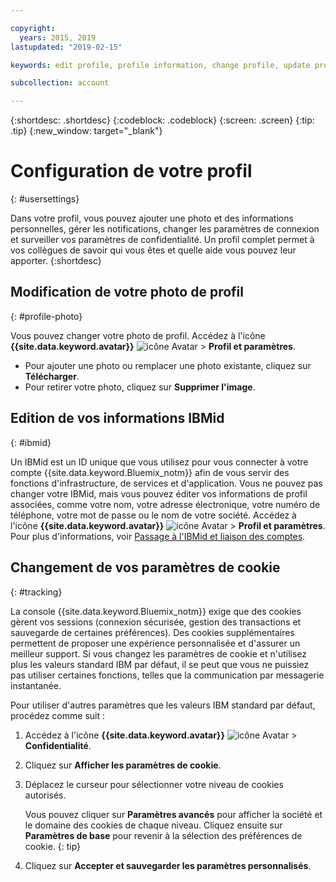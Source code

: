 ```yaml
---

copyright:
  years: 2015, 2019
lastupdated: "2019-02-15"

keywords: edit profile, profile information, change profile, update profile, cookies, tracking, privacy

subcollection: account

---
```


{:shortdesc: .shortdesc}
{:codeblock: .codeblock}
{:screen: .screen}
{:tip: .tip}
{:new_window: target="_blank"}

# Configuration de votre profil
{: #usersettings}

Dans votre profil, vous pouvez ajouter une photo et des informations personnelles, gérer les notifications, changer les paramètres de connexion et surveiller vos paramètres de confidentialité. Un profil complet permet à vos collègues de savoir qui vous êtes et quelle aide vous pouvez leur apporter.
{:shortdesc}


## Modification de votre photo de profil
{: #profile-photo}

Vous pouvez changer votre photo de profil. Accédez à l'icône **{{site.data.keyword.avatar}}** ![icône Avatar](../icons/i-avatar-icon.svg) &gt; **Profil et paramètres**.

  * Pour ajouter une photo ou remplacer une photo existante, cliquez sur **Télécharger**.
  * Pour retirer votre photo, cliquez sur **Supprimer l'image**.


## Edition de vos informations IBMid
{: #ibmid}

Un IBMid est un ID unique que vous utilisez pour vous connecter à votre compte {{site.data.keyword.Bluemix_notm}} afin de vous servir des fonctions d'infrastructure, de services et d'application. Vous ne pouvez pas changer votre IBMid, mais vous pouvez éditer vos informations de profil associées, comme votre nom, votre adresse électronique, votre numéro de téléphone, votre mot de passe ou le nom de votre société. Accédez à l'icône **{{site.data.keyword.avatar}}** ![icône Avatar](../icons/i-avatar-icon.svg) &gt; **Profil et paramètres**. Pour plus d'informations, voir [Passage à l'IBMid et liaison des comptes](softlayerlink.html).


## Changement de vos paramètres de cookie
{: #tracking}

La console {{site.data.keyword.Bluemix_notm}} exige que des cookies gèrent vos sessions (connexion sécurisée, gestion des transactions et sauvegarde de certaines préférences). Des cookies supplémentaires permettent de proposer une expérience personnalisée et d'assurer un meilleur support. Si vous changez les paramètres de cookie et n'utilisez plus les valeurs standard IBM par défaut, il se peut que vous ne puissiez pas utiliser certaines fonctions, telles que la communication par messagerie instantanée.

Pour utiliser d'autres paramètres que les valeurs IBM standard par défaut, procédez comme suit :
1. Accédez à l'icône **{{site.data.keyword.avatar}}** ![icône Avatar](../icons/i-avatar-icon.svg) &gt; **Confidentialité**.
1. Cliquez sur **Afficher les paramètres de cookie**.
1. Déplacez le curseur pour sélectionner votre niveau de cookies autorisés.

   Vous pouvez cliquer sur **Paramètres avancés** pour afficher la société et le domaine des cookies de chaque niveau. Cliquez ensuite sur **Paramètres de base** pour revenir à la sélection des préférences de cookie.
   {: tip}
1. Cliquez sur **Accepter et sauvegarder les paramètres personnalisés**.
